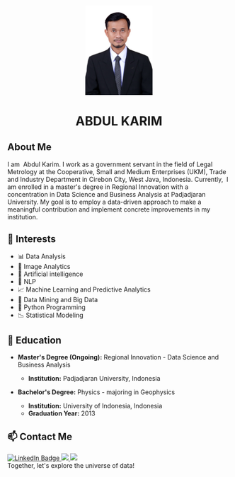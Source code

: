 <p align="center">
  <img src="Foto 3x4_Abdul Karim.jpg" alt="Profile Picture" width="30%" height="30%">
</p>
<h1 align="center">ABDUL KARIM</h1>

## About Me
I am  Abdul Karim. I work as a government servant in the field of Legal Metrology at the Cooperative, Small and Medium Enterprises (UKM), Trade and Industry Department in Cirebon City, West Java, Indonesia. Currently,  I am enrolled in a master's degree in Regional Innovation with a concentration in Data Science and Business Analysis at Padjadjaran University. My goal is to employ a data-driven approach to make a meaningful contribution and implement concrete improvements in my institution.

## 🌟 Interests
- 📊 Data Analysis 
- 🌄 Image Analytics 
- 🤖 Artificial intelligence
- 📑 NLP
- 📈 Machine Learning and Predictive Analytics
- 📡 Data Mining and Big Data
- 🐍 Python Programming
- 📉 Statistical Modeling
 
## 🧰 Education
- **Master's Degree (Ongoing):** Regional Innovation - Data Science and Business Analysis 
  - **Institution:** Padjadjaran University, Indonesia
 
- **Bachelor's Degree:** Physics - majoring in Geophysics
  - **Institution:** University of Indonesia, Indonesia
  - **Graduation Year:** 2013
    
## 📫 Contact Me

<div>
<a href="https://www.linkedin.com/in/abdul-karim-b88a7649/">
    <img src="https://img.shields.io/badge/LinkedIn-blue?style=for-the-badge&logo=linkedin&logoColor=white" alt="LinkedIn Badge"/>
  </a>
  <a href="https://mail.google.com/mail/u/0/?tab=rm&ogbl#inbox">
    <img src="https://img.shields.io/badge/gmail-%23D14836.svg?&style=for-the-badge&logo=gmail&logoColor=white" />
  </a>
  <a href="https://www.instagram.com/abdul.karim01/">
    <img src="https://img.shields.io/badge/instagram-%23dc2743.svg?&style=for-the-badge&logo=instagram&logoColor=white" />
  </a>
</div>
Together, let's explore the universe of data!
